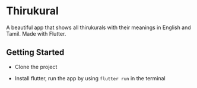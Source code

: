 # Thirukural

A beautiful app that shows all thirukurals with their meanings in English and Tamil. Made with Flutter.

## Getting Started

* Clone the project

* Install flutter, run the app by using `flutter run` in the terminal
